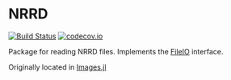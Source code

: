 # NRRD
[![Build Status](https://travis-ci.org/JuliaIO/NRRD.jl.svg?branch=master)](https://travis-ci.org/JuliaIO/NRRD.jl)
[![codecov.io](http://codecov.io/github/JuliaIO/NRRD.jl/coverage.svg?branch=master)](http://codecov.io/github/JuliaIO/NRRD.jl?branch=master)

Package for reading NRRD files. 
Implements the  [FileIO](https://github.com/JuliaIO/FileIO.jl) interface.

Originally located in [Images.jl](https://github.com/timholy/Images.jl)
